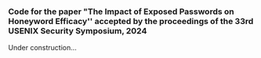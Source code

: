 ### Code for the paper "The Impact of Exposed Passwords on Honeyword Efficacy'' accepted by the proceedings of the 33rd USENIX Security Symposium, 2024

Under construction...
